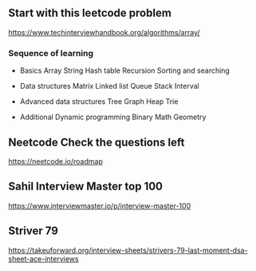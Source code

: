 ## Start with this leetcode problem
https://www.techinterviewhandbook.org/algorithms/array/

### Sequence of learning
- Basics
Array
String
Hash table
Recursion
Sorting and searching

- Data structures
Matrix
Linked list
Queue
Stack
Interval

- Advanced data structures
Tree
Graph
Heap
Trie

- Additional
Dynamic programming
Binary
Math
Geometry

## Neetcode Check the questions left
https://neetcode.io/roadmap

## Sahil Interview Master top 100
https://www.interviewmaster.io/p/interview-master-100

## Striver 79
https://takeuforward.org/interview-sheets/strivers-79-last-moment-dsa-sheet-ace-interviews